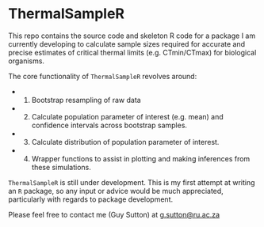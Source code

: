 # ThermalSampleR

This repo contains the source code and skeleton R code for a package I am currently developing to calculate sample sizes required for accurate and precise estimates of critical thermal limits (e.g. CTmin/CTmax) for biological organisms. 

The core functionality of `ThermalSampleR` revolves around:
- 1. Bootstrap resampling of raw data 
- 2. Calculate population parameter of interest (e.g. mean) and confidence intervals across bootstrap samples.
- 3. Calculate distribution of population parameter of interest. 
- 4. Wrapper functions to assist in plotting and making inferences from these simulations. 

`ThermalSampleR` is still under development. This is my first attempt at writing an `R` package, so any input or advice would be much appreciated, particularly with regards to package development. 

Please feel free to contact me (Guy Sutton) at g.sutton@ru.ac.za 


